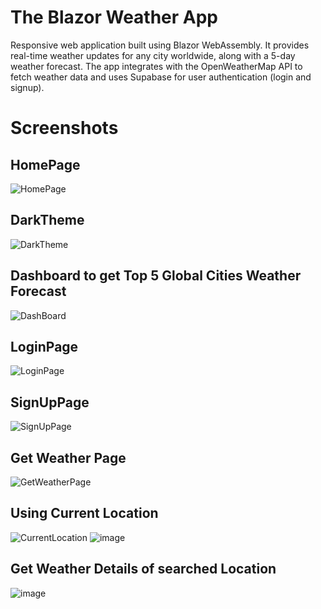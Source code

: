 # **The Blazor Weather App**

Responsive web application built using Blazor WebAssembly. 
It provides real-time weather updates for any city worldwide, along with a 5-day weather forecast. 
The app integrates with the OpenWeatherMap API to fetch weather data and uses Supabase for user authentication (login and signup). 

# Screenshots

## HomePage
![HomePage](https://github.com/user-attachments/assets/b042240f-57a0-4b90-bb31-18eaddda0885)

## DarkTheme
![DarkTheme](https://github.com/user-attachments/assets/2ef41abb-df2e-489a-aa01-a43175810125)

## Dashboard to get Top 5 Global Cities Weather Forecast
![DashBoard](https://github.com/user-attachments/assets/6db4bb87-237e-48b2-b3db-f80424fe9dd9)

## LoginPage
![LoginPage](https://github.com/user-attachments/assets/7357eace-ac27-48bf-8ddc-db71a512a977)

## SignUpPage
![SignUpPage](https://github.com/user-attachments/assets/0497f774-1e7a-41ed-8dc0-4073de6c31ff)

## Get Weather Page
![GetWeatherPage](https://github.com/user-attachments/assets/8100a74e-ad4f-43b6-b649-8ff27bbc9a42)

## Using Current Location
![CurrentLocation](https://github.com/user-attachments/assets/5f6fa412-1afe-4934-b1b9-aa884b2cfedc)
![image](https://github.com/user-attachments/assets/94ae23e1-a927-4dda-8614-b29ff7d0ed18)

## Get Weather Details of searched Location
![image](https://github.com/user-attachments/assets/85e4e5fa-fb62-476d-9e26-27363f3ad47d)

